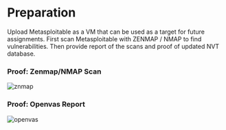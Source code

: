 # Preparation
Upload Metasploitable as a VM that can be used as a target for future assignments. First scan Metasploitable with ZENMAP / NMAP to find vulnerabilities. Then provide report of the scans and proof of updated NVT database. 

### Proof: Zenmap/NMAP Scan
![znmap](https://user-images.githubusercontent.com/26984030/27213072-60e66b3a-5219-11e7-9eea-935f0c98d0a5.PNG)

### Proof: Openvas Report 
![openvas](https://user-images.githubusercontent.com/26984030/27213089-749822e0-5219-11e7-9b89-7400d58db8bb.PNG)

